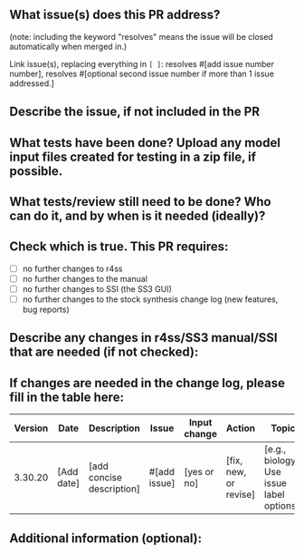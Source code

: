 
## What issue(s) does this PR address? 
(note: including the keyword "resolves" means the issue will be closed automatically when merged in.)

Link issue(s), replacing everything in `[ ]`: resolves #[add issue number number], resolves #[optional second issue number if more than 1 issue addressed.]

## Describe the issue, if not included in the PR

## What tests have been done? Upload any model input files created for testing in a zip file, if possible.

## What tests/review still need to be done? Who can do it, and by when is it needed (ideally)?

## Check which is true. This PR requires:

- [ ] no further changes to r4ss
- [ ] no further changes to the manual
- [ ] no further changes to SSI (the SS3 GUI)
- [ ] no further changes to the stock synthesis change log (new features, bug reports)

## Describe any changes in r4ss/SS3 manual/SSI that are needed (if not checked):

## If changes are needed in the change log, please fill in the table here:

Version | Date       | Description               | Issue        | Input change | Action                | Topic                                     | Type  |
| ----- | ---------- | ---------------------- | ------------ | ------------ | --------------------- | ----------------------------------------- | --------------------------------------- |
3.30.20 | [Add date] | [add concise description] | #[add issue] | [yes or no]  | [fix, new, or revise] | [e.g., biology. Use issue label options.] | [input, output, and/or calc, or ALL] |


## Additional information (optional):
